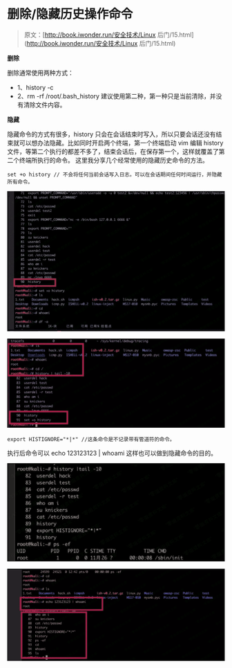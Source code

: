 # 删除/隐藏历史操作命令

> 原文：[http://book.iwonder.run/安全技术/Linux 后门/15.html](http://book.iwonder.run/安全技术/Linux 后门/15.html)

**删除**

删除通常使用两种方式：

*   1、history -c
*   2、rm -rf /root/.bash_history 建议使用第二种，第一种只是当前清除，并没有清除文件内容。

**隐藏**

隐藏命令的方式有很多，history 只会在会话结束时写入，所以只要会话还没有结束就可以想办法隐藏。比如同时开启两个终端，第一个终端启动 vim 编辑 history 文件，等第二个执行的都差不多了，结束会话后，在保存第一个，这样就覆盖了第二个终端所执行的命令。 这里我分享几个经常使用的隐藏历史命令的方法。

```
set +o history // 不会将任何当前会话写入日志。可以在会话期间任何时间运行，并隐藏所有命令。 
```

![image](img/85de488b75cb3504aba14d45ac0d902f.png)

![image](img/a1ae5e69dbbc25515f2f3936b79d84b7.png)

```
export HISTIGNORE="*|*" //这条命令是不记录带有管道符的命令。 
```

执行后命令可以 echo 123123123 | whoami 这样也可以做到隐藏命令的目的。

![image](img/20a8015b1780c65c91cd39d316e19fa4.png)

![image](img/e96ce296cb2ddc1438dc48cb0d13f728.png)

